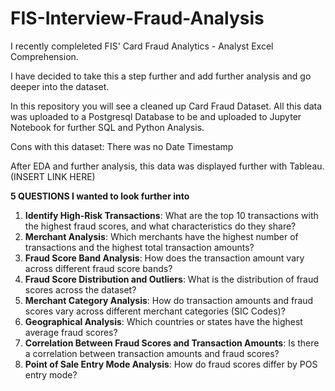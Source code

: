 # FIS-Interview-Fraud-Analysis

I recently compleleted FIS' Card Fraud Analytics - Analyst Excel Comprehension.

I have decided to take this a step further and add further analysis and go deeper into the dataset. 

In this repository you will see a cleaned up Card Fraud Dataset. All this data was uploaded to a Postgresql Database to be and uploaded to Jupyter Notebook for further SQL and Python Analysis. 

Cons with this dataset: There was no Date Timestamp 

After EDA and further analysis, this data was displayed further with Tableau. (INSERT LINK HERE)

**5 QUESTIONS I wanted to look further into**
1. **Identify High-Risk Transactions**: What are the top 10 transactions with the highest fraud scores, and what characteristics do they share?
2. **Merchant Analysis**: Which merchants have the highest number of transactions and the highest total transaction amounts?
3. **Fraud Score Band Analysis**: How does the transaction amount vary across different fraud score bands?
4. **Fraud Score Distribution and Outliers**: What is the distribution of fraud scores across the dataset?
5. **Merchant Category Analysis**: How do transaction amounts and fraud scores vary across different merchant categories (SIC Codes)?
6. **Geographical Analysis**: Which countries or states have the highest average fraud scores?
7. **Correlation Between Fraud Scores and Transaction Amounts**: Is there a correlation between transaction amounts and fraud scores?
8. **Point of Sale Entry Mode Analysis**: How do fraud scores differ by POS entry mode?
